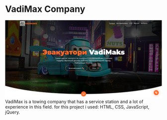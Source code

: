# VadiMax Company
<img src="./prew.png" alt="desc-photo">
VadiMax is a towing company that has a service station and a lot of experience in this field.
for this project i used:  HTML, CSS, JavaScript, jQuery.

